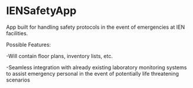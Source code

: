 # IENSafetyApp
App built for handling safety protocols in the event of emergencies at IEN facilities.

Possible Features:

  -Will contain floor plans, inventory lists, etc.
  
  -Seamless integration with already existing laboratory monitoring systems to assist emergency personal in the event of potentially life threatening scenarios
